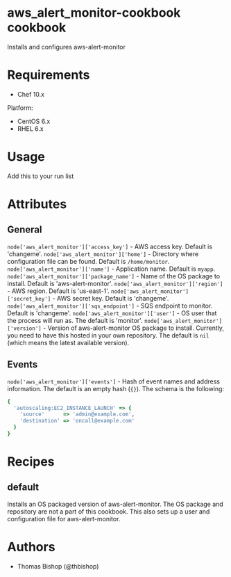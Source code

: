 # aws_alert_monitor-cookbook cookbook
Installs and configures aws-alert-monitor

# Requirements
* Chef 10.x

Platform:
* CentOS 6.x
* RHEL 6.x

# Usage
Add this to your run list

# Attributes
## General
`node['aws_alert_monitor']['access_key']`   - AWS access key. Default is 'changeme'.
`node['aws_alert_monitor']['home']`         - Directory where configuration file can be found. Default is `/home/monitor`.
`node['aws_alert_monitor']['name']`         - Application name. Default is `myapp`.
`node['aws_alert_monitor']['package_name']` - Name of the OS package to install. Default is 'aws-alert-monitor'.
`node['aws_alert_monitor']['region']`       - AWS region. Default is 'us-east-1'.
`node['aws_alert_monitor']['secret_key']`   - AWS secret key. Default is 'changeme'.
`node['aws_alert_monitor']['sqs_endpoint']` - SQS endpoint to monitor. Default is 'changeme'.
`node['aws_alert_monitor']['user']`         - OS user that the process will run as. The default is 'monitor'.
`node['aws_alert_monitor']['version']`      - Version of aws-alert-monitor OS package to install. Currently, you need to have this hosted in your own repository. The default is `nil` (which means the latest available version).

## Events
`node['aws_alert_monitor']['events']` - Hash of event names and address information. The default is an empty hash (`{}`). The schema is the following:
```ruby
{
  'autoscaling:EC2_INSTANCE_LAUNCH' => {
    'source'      => 'admin@example.com',
    'destination' => 'oncall@example.com'
  }
}
```

# Recipes
## default
Installs an OS packaged version of aws-alert-monitor. The OS package and repository are not a part of this cookbook. This also sets up a user and configuration file for aws-alert-monitor.

# Authors

* Thomas Bishop (@thbishop)

